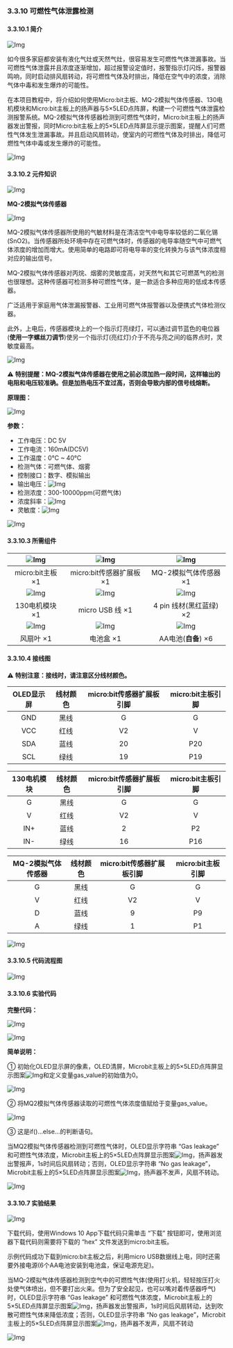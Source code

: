 ### 3.3.10 可燃性气体泄露检测

#### 3.3.10.1 简介

![Img](./media/top1.png)

如今很多家庭都安装有液化气灶或天然气灶，很容易发生可燃性气体泄漏事故。当可燃性气体泄露并且浓度逐渐增加，超过报警设定值时，报警指示灯闪烁，报警器鸣响，同时启动排风扇转动，将可燃性气体及时排出，降低在空气中的浓度，消除气体中毒和发生爆炸的可能性。

在本项目教程中，将介绍如何使用Micro:bit主板、MQ-2模拟气体传感器、130电机模块和Micro:bit主板上的扬声器与5×5LED点阵屏，构建一个可燃性气体泄露检测报警系统。MQ-2模拟气体传感器检测到可燃性气体时，Micro:bit主板上的扬声器发出警报，同时Micro:bit主板上的5×5LED点阵屏显示提示图案，提醒人们可燃性气体发生泄漏事故。并且启动风扇转动，使室内的可燃性气体及时排出，降低可燃性气体中毒或发生爆炸的可能性。

![Img](./media/bottom1.png)

#### 3.3.10.2 元件知识  

![Img](./media/2top.png)

**MQ-2模拟气体传感器**

![Img](./media/MQ2.png)

MQ-2模拟气体传感器所使用的气敏材料是在清洁空气中电导率较低的二氧化锡(SnO2)。当传感器所处环境中存在可燃气体时，传感器的电导率随空气中可燃气体浓度的增加而增大。使用简单的电路即可将电导率的变化转换为与该气体浓度相对应的输出信号。

MQ-2模拟气体传感器对丙烷、烟雾的灵敏度高，对天然气和其它可燃蒸气的检测也很理想。这种传感器可检测多种可燃性气体，是一款适合多种应用的低成本传感器。

广泛适用于家庭用气体泄漏报警器、工业用可燃气体报警器以及便携式气体检测仪器。

此外，上电后，传感器模块上的一个指示灯亮绿灯，可以通过调节蓝色的电位器(**使用一字螺丝刀调节**)使另一个指示灯(亮红灯)介于不亮与亮之间的临界点时，灵敏度最高。

![Img](./media/MQ2-1.png)

⚠️ **特别提醒：MQ-2模拟气体传感器在使用之前必须加热一段时间，这样输出的电阻和电压较准确。但是加热电压不宜过高，否则会导致内部的信号线熔断。**

**原理图：**

![Img](./media/gas-schematic.png)

**参数：**

- 工作电压：DC 5V
- 工作电流：160mA(DC5V)
- 工作温度：0°C ~ 40°C
- 检测气体：可燃气体、烟雾
- 控制接口：数字、模拟输出
- 输出电压：![Img](./media/ba1.png)
- 检测浓度：300-10000ppm(可燃气体)
- 浓度斜率：![Img](./media/C3H8.png)
- 灵敏度：![Img](./media/ba2.png)

![Img](./media/2bottom.png)

#### 3.3.10.3 所需组件

| ![Img](./media/microbitV2.png)| ![Img](./media/ExpansionBoard.png)  |![Img](./media/MQ2-2.png)| 
| :--: | :--: | :--: |
| micro:bit主板 ×1 | micro:bit传感器扩展板 ×1 |MQ-2模拟气体传感器 ×1 |
|![Img](./media/motor.png) |![Img](./media/usb.png) |![Img](./media/4pin.png)|
|130电机模块 ×1| micro USB 线 ×1|4 pin 线材(黑红蓝绿) ×2 |
|![Img](./media/fan.png) |![Img](./media/batterycase.png)| ![Img](./media/AAbattery.png)|
|风扇叶 ×1|电池盒 ×1|AA电池(**自备**) ×6|

#### 3.3.10.4 接线图

⚠️ **特别注意：接线时，请注意区分线材颜色。**

| OLED显示屏 | 线材颜色 | micro:bit传感器扩展板引脚 |micro:bit主板引脚 |
| :--: | :--: | :--: | :--: |
| GND | 黑线 | G | G |
| VCC | 红线 | V2 | V |
| SDA | 蓝线 | 20 | P20 |
| SCL | 绿线 | 19 | P19 |

| 130电机模块 | 线材颜色 | micro:bit传感器扩展板引脚 |micro:bit主板引脚 |
| :--: | :--: | :--: | :--: |
| G | 黑线 | G | G |
| V | 红线 | V2 | V |
| IN+ | 蓝线 | 2 | P2 |
| IN- | 绿线 | 16 | P16 |

| MQ-2模拟气体传感器 | 线材颜色 | micro:bit传感器扩展板引脚 |micro:bit主板引脚 |
| :--: | :--: | :--: | :--: |
| G | 黑线 | G | G |
| V | 红线 | V2 | V |
| D | 蓝线 | 9 | P9 |
| A | 绿线 | 1 | P1 |

![Img](./media/couj10.png)

#### 3.3.10.5 代码流程图

![Img](./media/flow-chart-10.png)

#### 3.3.10.6 实验代码

**完整代码：**

![Img](./media/couj010.png)

![Img](./media/line1.png)

**简单说明：**

① 初始化OLED显示屏的像素，OLED清屏，Microbit主板上的5×5LED点阵屏显示图案![Img](./media/ab3.png)和定义变量gas_value的初始值为0。

![Img](./media/cou38.png)

② 将MQ2模拟气体传感器读取的可燃性气体浓度值赋给于变量gas_value。

![Img](./media/cou39.png)

③ 这是if()...else...的判断语句。

当MQ2模拟气体传感器检测到可燃性气体时，OLED显示字符串 “Gas leakage” 和可燃性气体浓度，Microbit主板上的5×5LED点阵屏显示图案![Img](./media/ab2.png)，扬声器发出警报声，1s时间后风扇转动；否则，OLED显示字符串 “No gas leakage”，Microbit主板上的5×5LED点阵屏显示图案![Img](./media/ab3.png)，扬声器不发声，风扇不转动。

![Img](./media/cou40.png)

#### 3.3.10.7 实验结果

![Img](./media/4top.png)

下载代码，使用Windows 10 App下载代码只需单击 “下载” 按钮即可，使用浏览器下载代码则需要将下载的 “hex” 文件发送到micro:bit主板。

示例代码成功下载到micro:bit主板之后，利用micro USB数据线上电，同时还需要外接电源(6个AA电池安装到电池盒，保证电源充足)。

当MQ-2模拟气体传感器检测到空气中的可燃性气体(使用打火机，轻轻按压打火处使气体喷出，但不要打出火来。但为了安全起见，也可以嘴对着传感器呼气)时，OLED显示字符串 “Gas leakage” 和可燃性气体浓度，Microbit主板上的5×5LED点阵屏显示图案![Img](./media/ab2.png)，扬声器发出警报声，1s时间后风扇转动，达到吹散可燃性气体来降低浓度；否则，OLED显示字符串 “No gas leakage”，Microbit主板上的5×5LED点阵屏显示图案![Img](./media/ab3.png)，扬声器不发声，风扇不转动

![Img](./media/4bottom.png)



